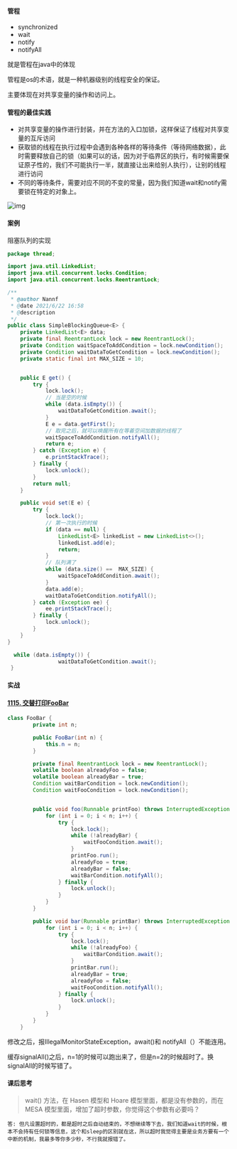 #### 管程

- synchronized
- wait
- notify
- notifyAll

就是管程在java中的体现

管程是os的术语，就是一种机器级别的线程安全的保证。

主要体现在对共享变量的操作和访问上。



#### 管程的最佳实践

- 对共享变量的操作进行封装，并在方法的入口加锁，这样保证了线程对共享变量的互斥访问
- 获取锁的线程在执行过程中会遇到各种各样的等待条件（等待网络数据），此时需要释放自己的锁（如果可以的话，因为对于临界区的执行，有时候需要保证原子性的，我们不可能执行一半，就直接让出来给别人执行），让别的线程进行访问
- 不同的等待条件，需要对应不同的不变的常量，因为我们知道wait和notify需要锁在特定的对象上。

![img](https://static001.geekbang.org/resource/image/83/65/839377608f47e7b3b9c79b8fad144065.png)



#### 案例

阻塞队列的实现

```java
package thread;

import java.util.LinkedList;
import java.util.concurrent.locks.Condition;
import java.util.concurrent.locks.ReentrantLock;

/**
 * @author Nannf
 * @date 2021/6/22 16:58
 * @description
 */
public class SimpleBlockingQueue<E> {
    private LinkedList<E> data;
    private final ReentrantLock lock = new ReentrantLock();
    private Condition waitSpaceToAddCondition = lock.newCondition();
    private Condition waitDataToGetCondition = lock.newCondition();
    private static final int MAX_SIZE = 10;


    public E get() {
        try {
            lock.lock();
            // 当是空的时候
            while (data.isEmpty()) {
                waitDataToGetCondition.await();
            }
            E e = data.getFirst();
            // 取完之后，就可以唤醒所有在等着空间加数据的线程了
            waitSpaceToAddCondition.notifyAll();
            return e;
        } catch (Exception e) {
            e.printStackTrace();
        } finally {
            lock.unlock();
        }
        return null;
    }

    public void set(E e) {
        try {
            lock.lock();
            // 第一次执行的时候
            if (data == null) {
                LinkedList<E> linkedList = new LinkedList<>();
                linkedList.add(e);
                return;
            }
            // 队列满了
            while (data.size() ==  MAX_SIZE) {
                waitSpaceToAddCondition.await();
            }
            data.add(e);
            waitDataToGetCondition.notifyAll();
        } catch (Exception ee) {
            ee.printStackTrace();
        } finally {
            lock.unlock();
        }
    }
}

```

```java
  while (data.isEmpty()) {
                waitDataToGetCondition.await();
 }
```



#### 实战

#### [1115. 交替打印FooBar](https://leetcode-cn.com/problems/print-foobar-alternately/)

```java
class FooBar {
        private int n;

        public FooBar(int n) {
            this.n = n;
        }

        private final ReentrantLock lock = new ReentrantLock();
        volatile boolean alreadyFoo = false;
        volatile boolean alreadyBar = true;
        Condition waitBarCondition = lock.newCondition();
        Condition waitFooCondition = lock.newCondition();


        public void foo(Runnable printFoo) throws InterruptedException {
            for (int i = 0; i < n; i++) {
                try {
                    lock.lock();
                    while (!alreadyBar) {
                        waitFooCondition.await();
                    }
                    printFoo.run();
                    alreadyFoo = true;
                    alreadyBar = false;
                    waitBarCondition.notifyAll();
                } finally {
                    lock.unlock();
                }
            }
        }

        public void bar(Runnable printBar) throws InterruptedException {
            for (int i = 0; i < n; i++) {
                try {
                    lock.lock();
                    while (!alreadyFoo) {
                        waitBarCondition.await();
                    }
                    printBar.run();
                    alreadyBar = true;
                    alreadyFoo = false;
                    waitFooCondition.notifyAll();
                } finally {
                    lock.unlock();
                }
            }
        }
    }
```

修改之后，报IllegalMonitorStateException，await()和 notifyAll（）不能连用。

缓存signalAll()之后，n=1的时候可以跑出来了，但是n=2的时候超时了。换signalAll的时候写错了。



#### 课后思考

>  wait() 方法，在 Hasen 模型和 Hoare 模型里面，都是没有参数的，而在 MESA 模型里面，增加了超时参数，你觉得这个参数有必要吗？



```text
答: 但凡设置超时的，都是超时之后自动结束的，不想继续等下去，我们知道wait的时候，根本不会持有任何锁等信息，这个和sleep的区别就在这，所以超时我觉得主要是业务方要有一个中断的机制，我最多等你多少秒，不行我就报错了。
```


